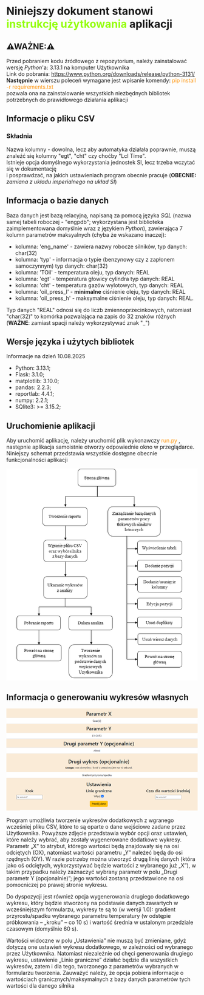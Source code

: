 # Niniejszy dokument stanowi <span style="color:#94fe0C">instrukcję użytkowania </span> aplikacji
## ⚠WAŻNE:⚠
Przed pobraniem kodu źródłowego z repozytorium, należy zainstalować wersję *Python*'a: 3.13.1 na komputer Użytkownika<br>
Link do pobrania: https://www.python.org/downloads/release/python-3131/ <br>
**Następnie** w wierszu poleceń wymagane jest wpisanie komendy: 
<span style="color:#fe940c"> pip install -r requirements.txt </span><br>pozwala ona na zainstalowanie wszystkich niezbędnych bibliotek potrzebnych do prawidłowego działania aplikacji
## Informacje o pliku CSV
### Składnia
Nazwa kolumny - dowolna, lecz aby automatyka działała poprawnie, muszą znaleźć się kolumny "egt", "cht" czy choćby "Lcl Time". <br>
Istnieje opcja domyślnego wykorzystania jednostek SI, lecz trzeba wczytać się w dokumentację <br>i posprawdzać, na jakich ustawieniach program obecnie pracuje 
(**OBECNIE:** *zamiana z układu imperialnego na układ SI*)

## Informacja o bazie danych
Baza danych jest bazą relacyjną, napisaną za pomocą języka *SQL* (nazwa samej tabeli roboczej - "engpdb"; wykorzystana jest biblioteka zaimplementowana domyślnie wraz z językiem *Python*), zawierająca 7 kolumn parametrów maksyalnych (chyba że wskazano inaczej):

- kolumna: 'eng_name' - zawiera nazwy robocze silników, typ danych: char(32)
- kolumna: 'typ' - informacja o typie (benzynowy czy z zapłonem samoczynnym) typ danych: char(32)
- kolumna: 'TOil' - temperatura oleju, typ danych: REAL
- kolumna: 'egt' - temperatura głowicy cylindra typ danych: REAL
- kolumna: 'cht' - temperatura gazów wylotowych, typ danych: REAL
- kolumna: 'oil_press_l' - **minimalne** ciśnienie oleju, typ danych: REAL
- kolumna: 'oil_press_h' - maksymalne ciśnienie oleju, typ danych: REAL.
  
Typ danych "REAL" odnosi się do liczb zmiennoprzecinkowych, natomiast "char(32)" to komórka pozwalająca na zapis do 32 znaków różnych (**WAŻNE**: zamiast spacji należy wykorzystywać znak "_")

## Wersje języka i użytych bibliotek 
Informacje na dzień 10.08.2025
- Python: 3.13.1;
- Flask: 3.1.0;
- matplotlib: 3.10.0;
- pandas: 2.2.3;
- reportlab: 4.4.1;
- numpy: 2.2.1;
- SQlite3: >= 3.15.2;

## Uruchomienie aplikacji
Aby uruchomić aplikację, należy uruchomić plik wykonawczy <span style="color:#fe940c">run.py </span>, następnie aplikacja samoistnie otworzy odpowiednie okno w przeglądarce. <br>
Niniejszy schemat przedstawia wszystkie dostępne obecnie funkcjonalności aplikacji

![alt text](other/schem1.png)


##  Informacja o generowaniu wykresów własnych

![alt text](other/schem2.png)

<p>Program umożliwia tworzenie wykresów dodatkowych z wgranego wcześniej pliku CSV, które to są oparte o dane wejściowe zadane przez Użytkownika. Powyższe zdjęcie przedstawia wybór opcji oraz ustawień, które należy wybrać, aby zostały wygenerowane dodatkowe wykresy. Parametr „X” to atrybut, którego wartości będą znajdowały się na osi odciętych (OX), natomiast wartości parametru „Y” należeć będą do osi rzędnych (OY). W razie potrzeby można utworzyć drugą linię danych (która jako oś odciętych, wykorzystywać będzie wartości z wybranego już „X”), w takim przypadku należy zaznaczyć wybrany parametr w polu „Drugi parametr Y (opcjonalnie)”; jego wartości zostaną przedstawione na osi pomocniczej po prawej stronie wykresu.</p> 
<p>Do dyspozycji jest również opcja wygenerowania drugiego dodatkowego wykresu, który będzie stworzony na podstawie danych zawartych w wcześniejszym formularzu, wykresy te są to (w wersji 1.0): gradient przyrostu/spadku wybranego parametru temperatury (w odstępie próbkowania – „kroku” – co 10 s) i wartość średnia w ustalonym przedziale czasowym (domyślnie 60 s).</p>
<p>Wartości widoczne w polu „Ustawienia” nie muszą być zmieniane, gdyż dotyczą one ustawień wykresu dodatkowego, w zależności od wybranego przez Użytkownika. Natomiast niezależnie od chęci generowania drugiego wykresu, ustawienie „Linie graniczne” działać będzie dla wszystkich wykresów, zatem i dla tego, tworzonego z parametrów wybranych w formularzu tworzenia. Zauważyć należy, że opcja pobiera informacje o wartościach granicznych/maksymalnych z bazy danych parametrów tych wartości dla danego silnika</p>
